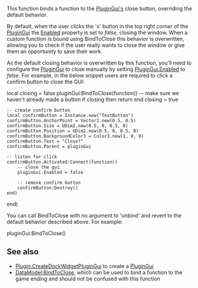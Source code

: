 This function binds a function to the [PluginGui's](https://developer.roblox.com/en-us/api-reference/class/PluginGui) close button, overriding the default behavior.

By default, when the user clicks the 'x' button in the top right corner of the [PluginGui](https://developer.roblox.com/en-us/api-reference/class/PluginGui) the [Enabled](https://developer.roblox.com/en-us/api-reference/property/LayerCollector/Enabled) property is set to _false_, closing the window. When a custom function is bound using BindToClose this behavior is overwritten, allowing you to check if the user really wants to close the window or give them an opportunity to save their work.

As the default closing behavior is overwritten by this function, you'll need to configure the [PluginGui](https://developer.roblox.com/en-us/api-reference/class/PluginGui) to close manually by setting [PluginGui.Enabled](https://developer.roblox.com/en-us/api-reference/property/LayerCollector/Enabled) to _false_. For example, in the below snippet users are required to click a confirm button to close the GUI:

local closing = false
pluginGui:BindToClose(function()
	-- make sure we haven't already made a button
	if closing then
		return
	end
	closing = true

	-- create confirm button
	local confirmButton = Instance.new("TextButton")
	confirmButton.AnchorPoint = Vector2.new(0.5, 0.5)
	confirmButton.Size = UDim2.new(0.5, 0, 0.5, 0)
	confirmButton.Position = UDim2.new(0.5, 0, 0.5, 0)
	confirmButton.BackgroundColor3 = Color3.new(1, 0, 0)
	confirmButton.Text = "Close?"
	confirmButton.Parent = pluginGui

	-- listen for click
	confirmButton.Activated:Connect(function()
		-- close the gui
		pluginGui.Enabled = false
	
		-- remove confirm button
		confirmButton:Destroy()
	end)
end)

You can call BindToClose with no argument to 'unbind' and revert to the default behavior described above. For example:

pluginGui:BindToClose()

See also
--------

*   [Plugin:CreateDockWidgetPluginGui](https://developer.roblox.com/en-us/api-reference/function/Plugin/CreateDockWidgetPluginGui) to create a [PluginGui](https://developer.roblox.com/en-us/api-reference/class/PluginGui)
*   [DataModel:BindToClose](https://developer.roblox.com/en-us/api-reference/function/DataModel/BindToClose), which can be used to bind a function to the game ending and should not be confused with this function